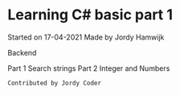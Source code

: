 # Learning C# basic part 1

Started on 17-04-2021
Made by Jordy Hamwijk

Backend

Part 1
Search strings
Part 2
Integer and Numbers

`Contributed by Jordy Coder`
